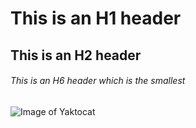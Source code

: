 # This is an H1 header
## This is an H2 header
###### This is an H6 header which is the smallest

![Image of Yaktocat](https://octodex.github.com/images/yaktocat.png)
